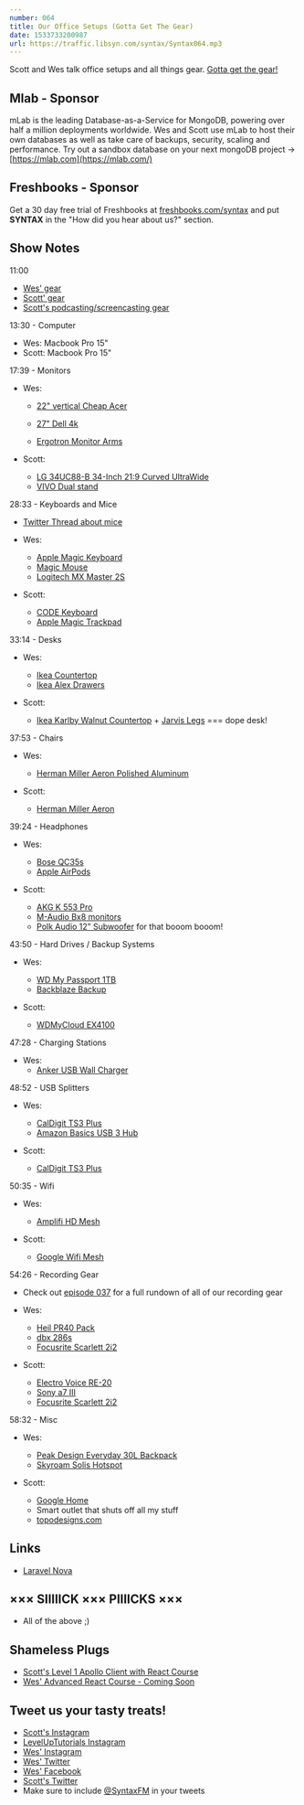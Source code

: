 ```yaml
---
number: 064
title: Our Office Setups (Gotta Get The Gear)
date: 1533733200987
url: https://traffic.libsyn.com/syntax/Syntax064.mp3
---
```


Scott and Wes talk office setups and all things gear. [Gotta get the gear!](https://www.youtube.com/watch?v=R3SFqV0hMyo)

## Mlab - Sponsor

mLab is the leading Database-as-a-Service for MongoDB, powering over half a million deployments worldwide. Wes and Scott use mLab to host their own databases as well as take care of backups, security, scaling and performance. Try out a sandbox database on your next mongoDB project → [https://mlab.com](https://mlab.com/)

## Freshbooks - Sponsor

Get a 30 day free trial of Freshbooks at [freshbooks.com/syntax](https://freshbooks.com/syntax) and put **SYNTAX** in the "How did you hear about us?" section.

## Show Notes

11:00

* [Wes' gear](https://wesbos.com/uses)
* [Scott' gear](https://www.leveluptutorials.com/mygear)
* [Scott's podcasting/screencasting gear](https://kit.com/leveluptutorials/podcasting-screencasting-gear)

13:30 - Computer

* Wes: Macbook Pro 15"
* Scott: Macbook Pro 15"

17:39 - Monitors

* Wes:
  * [22" vertical Cheap Acer](https://amzn.to/2vkXomG)

  * [27" Dell 4k](https://amzn.to/2Mo3NnO)
  * [Ergotron Monitor Arms](https://amzn.to/2voS9CF)

* Scott: 
  * [LG 34UC88-B 34-Inch 21:9 Curved UltraWide](http://amzn.to/2F0sLsU)
  * [VIVO Dual stand](https://amzn.to/2AREOI2)

28:33 - Keyboards and Mice

* [Twitter Thread about mice](https://twitter.com/wesbos/status/1007671082915192834)

* Wes:
  * [Apple Magic Keyboard](https://amzn.to/2nhTx5M)
  * [Magic Mouse](https://amzn.to/2ATwRT4)
  * [Logitech MX Master 2S](https://amzn.to/2ALF7nR)

* Scott:
  * [CODE Keyboard](https://blog.codinghorror.com/the-code-keyboard/)
  * [Apple Magic Trackpad](https://www.amazon.com/Apple-Magic-Trackpad-2-MJ2R2LL/dp/B016QO5YWC/ref=sr_1_3?s=electronics&ie=UTF8&qid=1533676132&sr=1-3&keywords=Apple+Magic+Trackpad)

33:14 - Desks

* Wes:
  * [Ikea Countertop](https://www.ikea.com/ca/en/catalog/products/20274961/)
  * [Ikea Alex Drawers](https://www.ikea.com/ca/en/catalog/products/10373037/)

* Scott:
  * [Ikea Karlby Walnut Countertop](https://www.ikea.com/us/en/catalog/products/70335212/#/70335212) + [Jarvis Legs](https://www.amazon.com/Jarvis-Standing-Desk-Frame-Only/dp/B01N023V8B/ref=sr_1_1?ie=UTF8&qid=1533695529&sr=8-1&keywords=jarvis+legs) === dope desk!

37:53 - Chairs

* Wes:
  * [Herman Miller Aeron Polished Aluminum](http://www.amazon.com/gp/product/B000LTAO8S/ref=as_li_qf_sp_asin_il_tl?ie=UTF8&camp=1789&creative=9325&creativeASIN=B000LTAO8S&linkCode=as2&tag=webo080-20&linkId=6G4M6ZR4CYKT3TM5)

* Scott:
  * [Herman Miller Aeron](https://www.amazon.com/Herman-Miller-Chair-Size-Adjustable-Arms-lumbar/dp/B00TXS2FR6/ref=sr_1_1_sspa?ie=UTF8&qid=1533695947&sr=8-1-spons&keywords=Herman+Miller+Aeron&psc=1)

39:24 - Headphones

* Wes:
  * [Bose QC35s](https://amzn.to/2OOcY2y)
  * [Apple AirPods](https://www.apple.com/shop/product/MMEF2AM/A/airpods)

* Scott:
  * [AKG K 553 Pro](https://www.amazon.com/AKG-3280H00100-K-553-Pro/dp/B00X3MT7F6/ref=sr_1_1?ie=UTF8&qid=1533695990&sr=8-1&keywords=AKG+k553+Pro)
  * [M-Audio Bx8 monitors](https://www.amazon.com/M-Audio-BX8-D3-Powered-Reference/dp/B01J66ZEE0/ref=sr_1_1?ie=UTF8&qid=1533696043&sr=8-1&keywords=M-Audio+Bx8+monitors)
  * [Polk Audio 12” Subwoofer](https://www.amazon.com/Polk-Audio-12-Inch-Powered-Subwoofer/dp/B000092TT0/ref=sr_1_3?ie=UTF8&qid=1533696133&sr=8-3&keywords=polk+audio+12+subwoofer) for that booom booom!

43:50 - Hard Drives / Backup Systems

* Wes:
  * [WD My Passport 1TB](https://amzn.to/2AHKsg1)
  * [Backblaze Backup](https://secure.backblaze.com/r/008x60)

* Scott:
  * [WDMyCloud EX4100](https://www.amazon.com/EX4100-Diskless-Network-Attached-Storage/dp/B00TB8XMR0/ref=sr_1_1?s=electronics&ie=UTF8&qid=1533696680&sr=1-1&keywords=wd+mycloud+ex4100)


47:28 - Charging Stations

* Wes:
  * [Anker USB Wall Charger](https://amzn.to/2M0da13)

48:52 - USB Splitters

* Wes:
  * [CalDigit TS3 Plus](https://amzn.to/2voCKSP)
  * [Amazon Basics USB 3 Hub](https://amzn.to/2AMPHLo) 

* Scott:
  * [CalDigit TS3 Plus](https://amzn.to/2voCKSP)

50:35 - Wifi 

* Wes:
  * [Amplifi HD Mesh](https://amzn.to/2AMQrQG)

* Scott:
  * [Google Wifi Mesh](https://www.amazon.com/Google-WiFi-system-3-Pack-replacement/dp/B01MAW2294/ref=sr_1_1_sspa?s=electronics&ie=UTF8&qid=1533697191&sr=1-1-spons&keywords=Google+Wifi+Mesh&psc=1)

54:26 - Recording Gear 

* Check out [episode 037](https://syntax.fm/show/037/recording-screencasts-hardware-software-dos-and-don-ts) for a full rundown of all of our recording gear

* Wes:
  * [Heil PR40 Pack](https://amzn.to/2AIur9q)
  * [dbx 286s](https://www.amazon.com/dbx-286s-Microphone-Preamp-Processor/dp/B004LWH79A/ref=sr_1_2?s=electronics&ie=UTF8&qid=1533697367&sr=1-2&keywords=dbx286s)
  * [Focusrite Scarlett 2i2](https://www.amazon.com/Focusrite-Scarlett-Audio-Interface-Tools/dp/B01E6T56EA/ref=sr_1_3?s=electronics&ie=UTF8&qid=1533696603&sr=1-3&keywords=scarlett+2i2)

* Scott:
  * [Electro Voice RE-20](https://www.amazon.com/Electro-Voice-RE-20-Cardioid-Microphone/dp/B000Z7LLQ0/ref=sr_1_1?s=musical-instruments&ie=UTF8&qid=1533696508&sr=1-1&keywords=re20)
  * [Sony a7 III](https://www.amazon.com/Sony-Full-Frame-Mirrorless-Interchangeable-Lens-ILCE7M3/dp/B07B43WPVK/ref=sr_1_1?s=photo&ie=UTF8&qid=1533696572&sr=1-1&keywords=Sony+A7iii)
  * [Focusrite Scarlett 2i2](https://www.amazon.com/Focusrite-Scarlett-Audio-Interface-Tools/dp/B01E6T56EA/ref=sr_1_3?s=electronics&ie=UTF8&qid=1533696603&sr=1-3&keywords=scarlett+2i2)

58:32 - Misc

* Wes:
  * [Peak Design Everyday 30L Backpack](https://amzn.to/2Kw8hHk)
  * [Skyroam Solis Hotspot](https://amzn.to/2nhK4eo)

* Scott:
  * [Google Home](https://store.google.com/us/product/google_home?hl=en-US)
  * Smart outlet that shuts off all my stuff
  * [topodesigns.com](https://topodesigns.com/)

## Links
* [Laravel Nova](https://nova.laravel.com/)

## ××× SIIIIICK ××× PIIIICKS ×××

* All of the above ;)

## Shameless Plugs

* [Scott's Level 1 Apollo Client with React Course](https://www.leveluptutorials.com/tutorials/level-1-apollo-client-with-react)
* [Wes' Advanced React Course - Coming Soon](https://wesbos.com/courses)

## Tweet us your tasty treats!

* [Scott's Instagram](https://www.instagram.com/stolinski/)
* [LevelUpTutorials Instagram](https://www.instagram.com/LevelUpTutorials/)
* [Wes' Instagram](https://www.instagram.com/wesbos/)
* [Wes' Twitter](https://twitter.com/wesbos)
* [Wes' Facebook](https://www.facebook.com/wesbos.developer)
* [Scott's Twitter](https://twitter.com/stolinski)
* Make sure to include [@SyntaxFM](https://twitter.com/SyntaxFM) in your tweets
